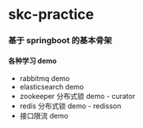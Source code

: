 # skc-practice
### 基于 springboot 的基本骨架
#### 各种学习 demo
- rabbitmq demo
- elasticsearch demo
- zookeeper 分布式锁 demo - curator
- redis 分布式锁 demo - redisson
- 接口限流 demo
